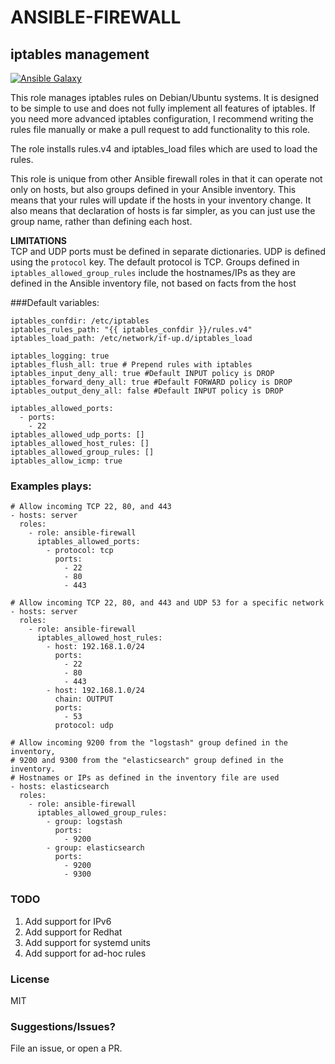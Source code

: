 # ANSIBLE-FIREWALL
## iptables management

[![Ansible Galaxy](https://img.shields.io/badge/role-ansible--firewall-blue.svg)](https://galaxy.ansible.com/TylerSchmidtke/firewall/)

This role manages iptables rules on Debian/Ubuntu systems. It is designed to be simple to use and does not fully implement all features of iptables. If you need more advanced iptables configuration, I recommend writing the rules file manually or make a pull request to add functionality to this role.

The role installs rules.v4 and iptables_load files which are used to load the rules.

This role is unique from other Ansible firewall roles in that it can operate not only on hosts, but also groups defined in your Ansible inventory. This means that your rules will update if the hosts in your inventory change. It also means that declaration of hosts is far simpler, as you can just use the group name, rather than defining each host.

**LIMITATIONS**  
TCP and UDP ports must be defined in separate dictionaries. UDP is defined using the ```protocol``` key. The default protocol is TCP.
Groups defined in ```iptables_allowed_group_rules``` include the hostnames/IPs as they are defined in the Ansible inventory file, not based on facts from the host


###Default variables:
```
iptables_confdir: /etc/iptables
iptables_rules_path: "{{ iptables_confdir }}/rules.v4"
iptables_load_path: /etc/network/if-up.d/iptables_load

iptables_logging: true
iptables_flush_all: true # Prepend rules with iptables
iptables_input_deny_all: true #Default INPUT policy is DROP
iptables_forward_deny_all: true #Default FORWARD policy is DROP
iptables_output_deny_all: false #Default INPUT policy is DROP

iptables_allowed_ports:
  - ports:
    - 22
iptables_allowed_udp_ports: []
iptables_allowed_host_rules: []
iptables_allowed_group_rules: []
iptables_allow_icmp: true
```   
### Examples plays:
```
# Allow incoming TCP 22, 80, and 443
- hosts: server
  roles:
    - role: ansible-firewall
      iptables_allowed_ports:
        - protocol: tcp
          ports:
            - 22
            - 80
            - 443

# Allow incoming TCP 22, 80, and 443 and UDP 53 for a specific network
- hosts: server
  roles:
    - role: ansible-firewall
      iptables_allowed_host_rules:
        - host: 192.168.1.0/24
          ports:
            - 22
            - 80
            - 443
        - host: 192.168.1.0/24
          chain: OUTPUT
          ports:
            - 53
          protocol: udp

# Allow incoming 9200 from the "logstash" group defined in the inventory,
# 9200 and 9300 from the "elasticsearch" group defined in the inventory.
# Hostnames or IPs as defined in the inventory file are used
- hosts: elasticsearch
  roles:
    - role: ansible-firewall
      iptables_allowed_group_rules:
        - group: logstash
          ports:
            - 9200
        - group: elasticsearch
          ports:
            - 9200
            - 9300
```  

### TODO
1. Add support for IPv6
2. Add support for Redhat
3. Add support for systemd units
4. Add support for ad-hoc rules

### License
MIT

### Suggestions/Issues?
File an issue, or open a PR.
